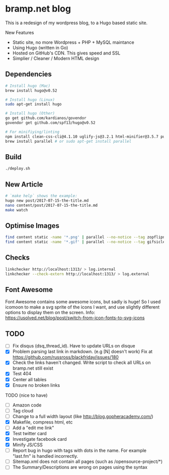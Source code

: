 bramp.net blog
==============

This is a redesign of my wordpress blog, to a Hugo based static site.

New Features
 * Static site, no more Wordpress + PHP + MySQL maintance
 * Using Hugo (written in Go)
 * Hosted on GitHub's CDN. This gives speed and SSL
 * Simplier / Cleaner / Modern HTML design

Dependencies
------------
```bash
# Install hugo (Mac)
brew install hugo@v0.52

# Install hugo (Linux)
sudo apt-get install hugo

# Install hugo (Other)
go get github.com/kardianos/govendor
govendor get github.com/spf13/hugo@v0.52

# For minifiying/linting
npm install clean-css-cli@4.1.10 uglify-js@3.2.1 html-minifier@3.5.7 purify-css@1.2.5
brew install parallel # or sudo apt-get install parallel
```

Build
-----
```bash
./deploy.sh
```

New Article
-----------
```bash
# `make help` shows the example:
hugo new post/2017-07-15-the-title.md
nano content/post/2017-07-15-the-title.md
make watch
```

Optimise Images
---------------
```bash
find content static -name '*.png' | parallel --no-notice --tag zopflipng -y "{}" "{}"
find content static -name '*.gif' | parallel --no-notice --tag gifsicle -O -o "{}" "{}"
```

Checks
------
```bash
linkchecker http://localhost:1313/ > log.internal
linkchecker --check-extern http://localhost:1313/ > log.external
```

Font Awesome
------------
Font Awesome contains some awesome icons, but sadly is huge! So I used icomoon to make a svg sprite of the icons I want, and use slightly different options to display them on the screen.
Info: https://usolved.net/blog/post/switch-from-icon-fonts-to-svg-icons

TODO
----
- [ ] Fix disqus (dsq_thread_id). Have to update URLs on disque
- [x] Problem parsing last link in markdown. (e.g [N] doesn't work) Fix at https://github.com/russross/blackfriday/issues/180
- [x] Check the links haven't changed. Write script to check all URLs on bramp.net still exist
- [x] Test 404
- [x] Center all tables
- [x] Ensure no broken links

TODO (nice to have)
- [ ] Amazon code
- [ ] Tag cloud
- [ ] Change to a full width layout (like http://blog.gopheracademy.com/)
- [x] Makefile, compress html, etc
- [ ] Add a "edit me link"
- [x] Test twitter card
- [x] Investigate facebook card
- [x] Minify JS/CSS
- [ ] Report bug in hugo with tags with dots in the name. For example "last.fm" is handled incorrectly.
- [ ] Sitemap.xml does not contain all pages (such as /opensource-project/*)
- [ ] The Summary/Descriptions are wrong on pages using the <!--more--> syntax

